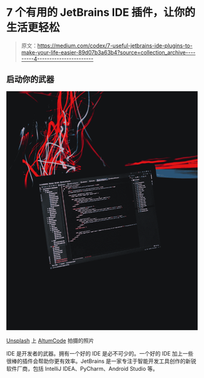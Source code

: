 # 7 个有用的 JetBrains IDE 插件，让你的生活更轻松

> 原文：<https://medium.com/codex/7-useful-jetbrains-ide-plugins-to-make-your-life-easier-89d07b3a63b4?source=collection_archive---------4----------------------->

## 启动你的武器

![](img/571a9d72af20f4e7446b40b35fdd0000.png)

[Unsplash](https://unsplash.com/s/photos/coding?utm_source=unsplash&utm_medium=referral&utm_content=creditCopyText) 上 [AltumCode](https://unsplash.com/es/@altumcode?utm_source=unsplash&utm_medium=referral&utm_content=creditCopyText) 拍摄的照片

IDE 是开发者的武器。拥有一个好的 IDE 是必不可少的。一个好的 IDE 加上一些很棒的插件会帮助你更有效率。JetBrains 是一家专注于智能开发工具创作的新锐软件厂商，包括 IntelliJ IDEA、PyCharm、Android Studio 等。